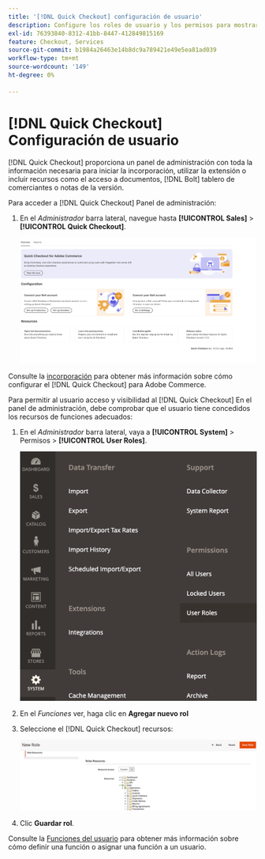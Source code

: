 ```yaml
---
title: '[!DNL Quick Checkout] configuración de usuario'
description: Configure los roles de usuario y los permisos para mostrar el [!DNL Quick Checkout] Panel de administración.
exl-id: 76393840-8312-41bb-8447-412849815169
feature: Checkout, Services
source-git-commit: b1984a26463e14b8dc9a789421e49e5ea81ad039
workflow-type: tm+mt
source-wordcount: '149'
ht-degree: 0%

---
```


# [!DNL Quick Checkout] Configuración de usuario

[!DNL Quick Checkout] proporciona un panel de administración con toda la información necesaria para iniciar la incorporación, utilizar la extensión o incluir recursos como el acceso a documentos, [!DNL Bolt] tablero de comerciantes o notas de la versión.

Para acceder a [!DNL Quick Checkout] Panel de administración:

1. En el _Administrador_ barra lateral, navegue hasta **[!UICONTROL Sales]** > **[!UICONTROL Quick Checkout]**.

   ![Cierre rápido de menú](assets/overview-admin-panel.png)

Consulte la [incorporación](../quick-checkout/onboarding.md) para obtener más información sobre cómo configurar el [!DNL Quick Checkout] para Adobe Commerce.

Para permitir al usuario acceso y visibilidad al [!DNL Quick Checkout] En el panel de administración, debe comprobar que el usuario tiene concedidos los recursos de funciones adecuados:

1. En el _Administrador_ barra lateral, vaya a **[!UICONTROL System]** > Permisos > **[!UICONTROL User Roles]**.

   ![Funciones del usuario](assets/user-roles-small.png)

1. En el _Funciones_ ver, haga clic en **Agregar nuevo rol**
1. Seleccione el [!DNL Quick Checkout] recursos:

   ![Funciones de cierre rápido y permisos](assets/role-resource-quick-checkout.png)

1. Clic **Guardar rol**.

Consulte la [Funciones del usuario](https://docs.magento.com/user-guide/system/permissions-user-roles.html) para obtener más información sobre cómo definir una función o asignar una función a un usuario.

